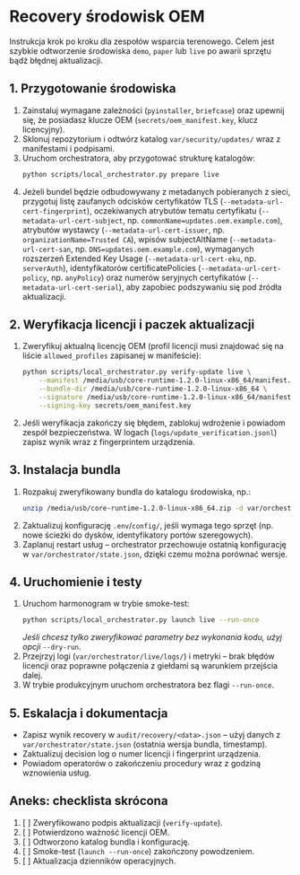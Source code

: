 # Recovery środowisk OEM

Instrukcja krok po kroku dla zespołów wsparcia terenowego. Celem jest szybkie
odtworzenie środowiska `demo`, `paper` lub `live` po awarii sprzętu bądź błędnej
aktualizacji.

## 1. Przygotowanie środowiska

1. Zainstaluj wymagane zależności (`pyinstaller`, `briefcase`) oraz upewnij się,
   że posiadasz klucze OEM (`secrets/oem_manifest.key`, klucz licencyjny).
2. Sklonuj repozytorium i odtwórz katalog `var/security/updates/` wraz z
   manifestami i podpisami.
3. Uruchom orchestratora, aby przygotować strukturę katalogów:
   ```bash
   python scripts/local_orchestrator.py prepare live
   ```
4. Jeżeli bundel będzie odbudowywany z metadanych pobieranych z sieci,
   przygotuj listę zaufanych odcisków certyfikatów TLS (`--metadata-url-cert-fingerprint`),
   oczekiwanych atrybutów tematu certyfikatu (`--metadata-url-cert-subject`, np.
   `commonName=updates.oem.example.com`), atrybutów wystawcy
   (`--metadata-url-cert-issuer`, np. `organizationName=Trusted CA`), wpisów
   subjectAltName (`--metadata-url-cert-san`, np. `DNS=updates.oem.example.com`), wymaganych
   rozszerzeń Extended Key Usage (`--metadata-url-cert-eku`, np. `serverAuth`),
   identyfikatorów certificatePolicies (`--metadata-url-cert-policy`, np. `anyPolicy`) oraz
   numerów seryjnych certyfikatów (`--metadata-url-cert-serial`), aby zapobiec podszywaniu się
   pod źródła aktualizacji.

## 2. Weryfikacja licencji i paczek aktualizacji

1. Zweryfikuj aktualną licencję OEM (profil licencji musi znajdować się na
   liście `allowed_profiles` zapisanej w manifeście):
   ```bash
   python scripts/local_orchestrator.py verify-update live \
       --manifest /media/usb/core-runtime-1.2.0-linux-x86_64/manifest.json \
       --bundle-dir /media/usb/core-runtime-1.2.0-linux-x86_64 \
       --signature /media/usb/core-runtime-1.2.0-linux-x86_64/manifest.sig \
       --signing-key secrets/oem_manifest.key
   ```
2. Jeśli weryfikacja zakończy się błędem, zablokuj wdrożenie i powiadom zespół
   bezpieczeństwa. W logach (`logs/update_verification.jsonl`) zapisz wynik wraz
   z fingerprintem urządzenia.

## 3. Instalacja bundla

1. Rozpakuj zweryfikowany bundla do katalogu środowiska, np.:
   ```bash
   unzip /media/usb/core-runtime-1.2.0-linux-x86_64.zip -d var/orchestrator/live/bundles
   ```
2. Zaktualizuj konfigurację `.env`/`config/`, jeśli wymaga tego sprzęt (np. nowe
   ścieżki do dysków, identyfikatory portów szeregowych).
3. Zaplanuj restart usług – orchestrator przechowuje ostatnią konfigurację w
   `var/orchestrator/state.json`, dzięki czemu można porównać wersje.

## 4. Uruchomienie i testy

1. Uruchom harmonogram w trybie smoke-test:
   ```bash
   python scripts/local_orchestrator.py launch live --run-once
   ```
   *Jeśli chcesz tylko zweryfikować parametry bez wykonania kodu, użyj opcji* `--dry-run`.
2. Przejrzyj logi (`var/orchestrator/live/logs/`) i metryki – brak błędów licencji
   oraz poprawne połączenia z giełdami są warunkiem przejścia dalej.
3. W trybie produkcyjnym uruchom orchestratora bez flagi `--run-once`.

## 5. Eskalacja i dokumentacja

* Zapisz wynik recovery w `audit/recovery/<data>.json` – użyj danych z
  `var/orchestrator/state.json` (ostatnia wersja bundla, timestamp).
* Zaktualizuj decision log o numer licencji i fingerprint urządzenia.
* Powiadom operatorów o zakończeniu procedury wraz z godziną wznowienia usług.

## Aneks: checklista skrócona

1. [ ] Zweryfikowano podpis aktualizacji (`verify-update`).
2. [ ] Potwierdzono ważność licencji OEM.
3. [ ] Odtworzono katalog bundla i konfigurację.
4. [ ] Smoke-test (`launch --run-once`) zakończony powodzeniem.
5. [ ] Aktualizacja dzienników operacyjnych.
